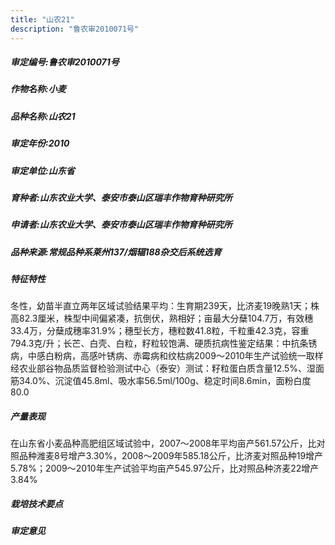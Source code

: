```yaml
---
title: "山农21"
description: "鲁农审2010071号"
---
```

##### 审定编号:鲁农审2010071号

##### 作物名称:小麦

##### 品种名称:山农21

##### 审定年份:2010

##### 审定单位:山东省

##### 育种者:山东农业大学、泰安市泰山区瑞丰作物育种研究所

##### 申请者:山东农业大学、泰安市泰山区瑞丰作物育种研究所

##### 品种来源:常规品种系莱州137/烟辐188杂交后系统选育

##### 特征特性
冬性，幼苗半直立两年区域试验结果平均：生育期239天，比济麦19晚熟1天；株高82.3厘米，株型中间偏紧凑，抗倒伏，熟相好；亩最大分蘖104.7万，有效穗33.4万，分蘖成穗率31.9%；穗型长方，穗粒数41.8粒，千粒重42.3克，容重794.3克/升；长芒、白壳、白粒，籽粒较饱满、硬质抗病性鉴定结果：中抗条锈病，中感白粉病，高感叶锈病、赤霉病和纹枯病2009～2010年生产试验统一取样经农业部谷物品质监督检验测试中心（泰安）测试：籽粒蛋白质含量12.5%、湿面筋34.0%、沉淀值45.8ml、吸水率56.5ml/100g、稳定时间8.6min，面粉白度80.0

##### 产量表现
在山东省小麦品种高肥组区域试验中，2007～2008年平均亩产561.57公斤，比对照品种潍麦8号增产3.30%，2008～2009年585.18公斤，比济麦对照品种19增产5.78%；2009～2010年生产试验平均亩产545.97公斤，比对照品种济麦22增产3.84%

##### 栽培技术要点


##### 审定意见

